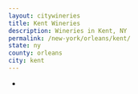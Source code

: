 ```yaml
---
layout: citywineries
title: Kent Wineries
description: Wineries in Kent, NY
permalink: /new-york/orleans/kent/
state: ny
county: orleans
city: kent
---
```

-
